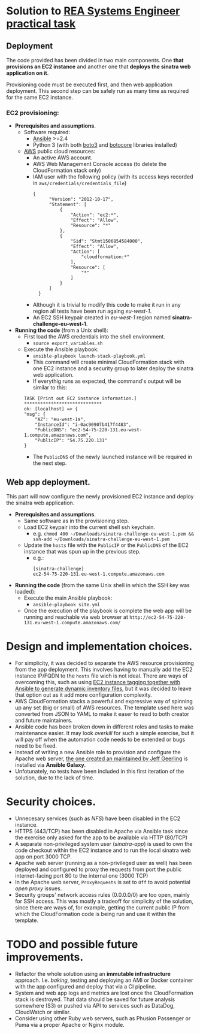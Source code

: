 # Solution to [REA Systems Engineer practical task](https://github.com/rea-cruitment/simple-sinatra-app)

## Deployment

The code provided has been divided in two main components. One **that
provisions an EC2 instance** and another one that **deploys the sinatra web
application on it**.

Provisioning code must be executed first, and then web application deployment.
This second step can be safely run as many time as required for the same EC2 instance.

### EC2 provisioning:
* **Prerequisites and assumptions**.
  * Software required:
    * [Ansible](https://www.ansible.com/) >=2.4
    * Python 3 (with both [boto3](https://github.com/boto/boto3) and
      [botocore](https://github.com/boto/botocore) libraries installed)
  * [AWS](https://aws.amazon.com/) public cloud resources:
    * An active AWS account.
    * AWS Web Management Console access (to delete the CloudFormation stack only)
    * IAM user with the following policy (with its access keys recorded in `aws/credentials/credentials_file`)
      ```
      {
            "Version": "2012-10-17",
            "Statement": [
                {
                    "Action": "ec2:*",
                    "Effect": "Allow",
                    "Resource": "*"
                },
                {
                    "Sid": "Stmt1506854584000",
                    "Effect": "Allow",
                    "Action": [
                        "cloudformation:*"
                    ],
                    "Resource": [
                        "*"
                    ]
                }
            ]
        }
      ```
    * Although it is trivial to modify this code to make it run in any region
      all tests have been run againg *eu-west-1*. 
    * An EC2 SSH keypair created in *eu-west-1* region named **sinatra-challenge-eu-west-1**.
* **Running the code** (from a Unix shell):
  * First load the AWS credentials into the shell environment.
    * `source export_variables.sh`
  * Execute the Ansible playbook:
    * `ansible-playbook launch-stack-playbook.yml`
    * This command will create minimal CloudFormation stack with one EC2 instance
      and a security group to later deploy the sinatra web application.
    * If everythig runs as expected, the command's output will be similar to this:
    ```
    TASK [Print out EC2 instance information.] *****************************
    ok: [localhost] => {
    "msg": {
        "AZ": "eu-west-1a",
        "InstanceId": "i-0ac90907b417f4483",
        "PublicDNS": "ec2-54-75-220-131.eu-west-1.compute.amazonaws.com",
        "PublicIP": "54.75.220.131"
    }
    ```
    * The `PublicDNS` of the newly launched instance will be required in the
      next step.
## Web app deployment.
This part will now configure the newly provisioned EC2 instance and deploy the
sinatra web application.
* **Prerequisites and assumptions**.
  * Same software as in the provisioning step.
  * Load EC2 keypair into the current shell ssh keychain.
    * e.g. `chmod 400 ~/Downloads/sinatra-challenge-eu-west-1.pem && ssh-add ~/Downloads/sinatra-challenge-eu-west-1.pem`
  * Update the `hosts` file with the `PublicIP` or the `PublicDNS` of the EC2 instance that was spun up
    in the previous step.
    * e.g.:
      ```
      [sinatra-challenge]
      ec2-54-75-220-131.eu-west-1.compute.amazonaws.com
      ```
* **Running the code** (from the same Unix shell in which the SSH key was
  loaded):
  * Execute the main Ansible playbook:
    * `ansible-playbook site.yml`
  * Once the execution of the playbook is complete the web app will be
    running and reachable via web browser at `http://ec2-54-75-220-131.eu-west-1.compute.amazonaws.com/`

# Design and implementation choices.
* For simplicity, it was decided to separate the AWS resource provisioning from
  the app deployment. This involves having to manually add the EC2 instance
  IP/FQDN to the `hosts` file wich is not ideal. There are ways of overcoming
  this, such as using [EC2 instance tagging together with Ansible to generate
  dynamic inventory files](http://docs.ansible.com/ansible/latest/intro_dynamic_inventory.html#example-aws-ec2-external-inventory-script), 
  but it was decided to leave that option out as it add more configuration
  complexity.
* AWS CloudFormation stacks a powerful and expressive way of spinning up any
  set (big or small) of AWS resources. The template used here was converted
  from JSON to YAML to make it easer to read to both creator and future
  maintainers.
* Ansible code has been broken down in different roles and tasks to make
  maintenance easier. It may look *overkill* for such a simple exercise, but it
  will pay off when the automation code needs to be extended or bugs need to be
  fixed.
* Instead of writing a new Ansible role to provision and configure the Apache web server, [the 
  one created an maintained by Jeff Geerling](https://galaxy.ansible.com/geerlingguy/apache/) is installed via
  **Ansible Galaxy**.
* Unfotunately, no tests have been included in this first iteration of the solution, due to the lack of time.

# Security choices.
* Unnecesary services (such as *NFS*) have been disabled in the EC2 instance.
* HTTPS (443/TCP) has been disabled in Apache via Ansible task since the exercise only asked for
  the app to be available via HTTP (80/TCP)
* A separate non-privileged system user (*sinatra-app*) is used to own the code
  checkout within the EC2 instance and to run the local sinatra web app on port 3000 TCP.
* Apache web server (running as a non-privileged user as well) has been deployed and configured to proxy the requests from port the
  public internet-facing port 80 to the internal one (3000 TCP)
* In the Apache web server, `ProxyRequests` is set to `Off` to avoid potential
  *open proxy* issues.
* Security groups' network access rules (0.0.0.0/0) are too open, mainly for
  SSH access. This was mostly a tradeoff for simplicity of the solution, since
  there are ways of, for example, getting the current public IP from which the
  CloudFormation code is being run and use it within the template.

# TODO and possible future improvements.
* Refactor the whole solution using an **immutable infrastructure** approach.
  I.e. *baking*, testing and deploying an AMI or Docker container with the app configured and deploy
  that via a CI pipeline.
* System and web app logs and metrics are lost once the CloudFormation stack is destroyed. That data should be saved for future analysis somewhere (S3) or pushed via API to services such as DataDog, CloudWatch or similar.
* Consider using other Ruby web servers, such as Phusion Passenger or Puma via
  a proper Apache or Nginx module.
